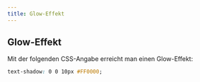 ```yaml
---
title: Glow-Effekt
---
```


## Glow-Effekt

Mit der folgenden CSS-Angabe erreicht man einen Glow-Effekt:

```css
text-shadow: 0 0 10px #FF0000;
```
